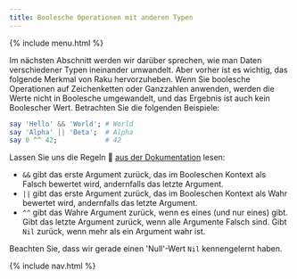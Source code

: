 ```yaml
---
title: Boolesche Operationen mit anderen Typen
---
```


{% include menu.html %}

Im nächsten Abschnitt werden wir darüber sprechen, wie man Daten verschiedener Typen ineinander umwandelt. Aber vorher ist es wichtig, das folgende Merkmal von Raku hervorzuheben. Wenn Sie boolesche Operationen auf Zeichenketten oder Ganzzahlen anwenden, werden die Werte nicht in Boolesche umgewandelt, und das Ergebnis ist auch kein Boolescher Wert. Betrachten Sie die folgenden Beispiele:

```raku
say 'Hello' && 'World'; # World
say 'Alpha' || 'Beta';  # Alpha
say 0 ^^ 42;            # 42
```

Lassen Sie uns die Regeln 📖 [aus der Dokumentation](https://docs.raku.org/language/operators#Tight_AND_precedence) lesen:

* `&&` gibt das erste Argument zurück, das im Booleschen Kontext als Falsch bewertet wird, andernfalls das letzte Argument.
* `||` gibt das erste Argument zurück, das im Booleschen Kontext als Wahr bewertet wird, andernfalls das letzte Argument.
* `^^` gibt das Wahre Argument zurück, wenn es eines (und nur eines) gibt. Gibt das letzte Argument zurück, wenn alle Argumente Falsch sind. Gibt `Nil` zurück, wenn mehr als ein Argument wahr ist.

Beachten Sie, dass wir gerade einen 'Null'-Wert `Nil` kennengelernt haben.

{% include nav.html %}